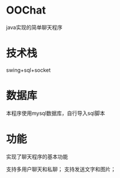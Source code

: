 # OOChat
java实现的简单聊天程序
# 技术栈
swing+sql+socket
# 数据库
本程序使用mysql数据库，自行导入sql脚本
# 功能
实现了聊天程序的基本功能

支持多用户聊天和私聊；
支持发送文字和图片；
